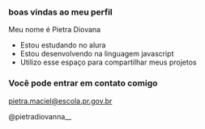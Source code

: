 ###  boas vindas ao meu perfil

Meu nome é Pietra Diovana

- Estou estudando no alura
- Estou desenvolvendo na linguagem javascript
- Utilizo esse espaço para compartilhar meus projetos

### Você pode entrar em contato comigo

pietra.maciel@escola.pr.gov.br

@pietradiovanna__

